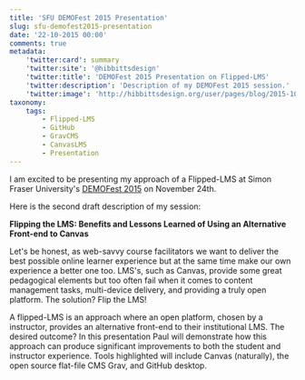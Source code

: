 ```yaml
---
title: 'SFU DEMOFest 2015 Presentation'
slug: sfu-demofest2015-presentation
date: '22-10-2015 00:00'
comments: true
metadata:
    'twitter:card': summary
    'twitter:site': '@hibbittsdesign'
    'twitter:title': 'DEMOFest 2015 Presentation on Flipped-LMS'
    'twitter:description': 'Description of my DEMOFest 2015 session.'
    'twitter:image': 'http://hibbittsdesign.org/user/pages/blog/2015-10-22-sfu-demofest-2015-presentation/cmpt-363-course-companion-home.png'
taxonomy:
    tags:
        - Flipped-LMS
        - GitHub
        - GravCMS
        - CanvasLMS
        - Presentation
---
```


I am excited to be presenting my approach of a Flipped-LMS at Simon Fraser University's [DEMOFest 2015](https://www.sfu.ca/tlc/programming/special/demofest-2015.html) on November 24th.

Here is the second draft description of my session:

**Flipping the LMS: Benefits and Lessons Learned of Using an Alternative Front-end to Canvas**

Let's be honest, as web-savvy course facilitators we want to deliver the best possible online learner experience but at the same time make our own experience a better one too. LMS's, such as Canvas, provide some great pedagogical elements but too often fail when it comes to content management tasks, multi-device delivery, and providing a truly open platform. The solution? Flip the LMS!

A flipped-LMS is an approach where an open platform, chosen by a instructor, provides an alternative front-end to their institutional LMS. The desired outcome? In this presentation Paul will demonstrate how this approach can produce significant improvements to both the student and instructor experience. Tools highlighted will include Canvas (naturally), the open source flat-file CMS Grav, and GitHub desktop.
